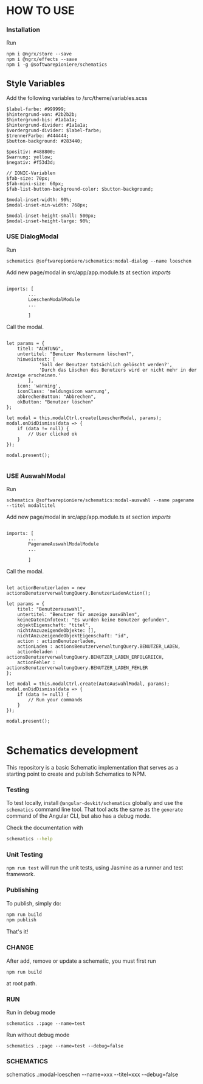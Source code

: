 # HOW TO USE

### Installation

Run

```
npm i @ngrx/store --save
npm i @ngrx/effects --save
npm i -g @softwarepioniere/schematics
```

## Style Variables

Add the following variables to /src/theme/variables.scss

```
$label-farbe: #999999;
$hintergrund-von: #2b2b2b;
$hintergrund-bis: #1a1a1a;
$hintergrund-divider: #1a1a1a;
$vordergrund-divider: $label-farbe;
$trennerFarbe: #444444;
$button-background: #283440;

$positiv: #488800;
$warnung: yellow;
$negativ: #f53d3d;

// IONIC-Variablen
$fab-size: 70px;
$fab-mini-size: 60px;
$fab-list-button-background-color: $button-background;

$modal-inset-width: 90%;
$modal-inset-min-width: 768px;

$modal-inset-height-small: 500px;
$modal-inset-height-large: 90%;
```


### USE DialogModal

Run 

```
schematics @softwarepioniere/schematics:modal-dialog --name loeschen
```

Add new page/modal in src/app/app.module.ts at section *imports*

```

imports: [
        ...
        LoeschenModalModule
        ...

        ]
```

Call the modal.

```

let params = {
    titel: "ACHTUNG",
    untertitel: "Benutzer Mustermann löschen?",
    hinweistext: [
            'Soll der Benutzer tatsächlich gelöscht werden?', 
            'Durch das Löschen des Benutzers wird er nicht mehr in der Anzeige erscheinen.'
        ],
    icon: 'warning',
    iconClass: 'meldungsicon warnung',
    abbrechenButton: "Abbrechen",
    okButton: "Benutzer löschen"
};

let modal = this.modalCtrl.create(LoeschenModal, params);
modal.onDidDismiss(data => {
    if (data != null) {
        // User clicked ok
    }
});

modal.present();
        
```


### USE AuswahlModal

Run 

```
schematics @softwarepioniere/schematics:modal-auswahl --name pagename --titel modaltitel
```

Add new page/modal in src/app/app.module.ts at section *imports*

```

imports: [
        ...
        PagenameAuswahlModalModule
        ...

        ]
```

Call the modal.

```

let actionBenutzerladen = new actionsBenutzerverwaltungQuery.BenutzerLadenAction();

let params = {
    titel: "Benutzerauswahl",
    untertitel: "Benutzer für anzeige auswählen",
    keineDatenInfotext: "Es wurden keine Benutzer gefunden",
    objektEigenschaft: "titel",
    nichtAnzuzeigendeObjekte: [],
    nichtAnzuzeigendeObjektEigenschaft: "id",
    action : actionBenutzerladen,
    actionLaden : actionsBenutzerverwaltungQuery.BENUTZER_LADEN,
    actionGeladen : actionsBenutzerverwaltungQuery.BENUTZER_LADEN_ERFOLGREICH,
    actionFehler : actionsBenutzerverwaltungQuery.BENUTZER_LADEN_FEHLER
};

let modal = this.modalCtrl.create(AutoAuswahlModal, params);
modal.onDidDismiss(data => {
    if (data != null) {
        // Run your commands
    }
});

modal.present();
        
```


# Schematics development

This repository is a basic Schematic implementation that serves as a starting point to create and publish Schematics to NPM.

### Testing

To test locally, install `@angular-devkit/schematics` globally and use the `schematics` command line tool. That tool acts the same as the `generate` command of the Angular CLI, but also has a debug mode.

Check the documentation with
```bash
schematics --help
```

### Unit Testing

`npm run test` will run the unit tests, using Jasmine as a runner and test framework.

### Publishing

To publish, simply do:

```bash
npm run build
npm publish
```

That's it!
 
### CHANGE
After add, remove or update a schematic, you must first run 

```
npm run build 
```

at root path.
 
### RUN

Run in debug mode
```
schematics .:page --name=test
```

Run without debug mode
```
schematics .:page --name=test --debug=false
```

### SCHEMATICS
schematics .:modal-loeschen --name=xxx --titel=xxx --debug=false


